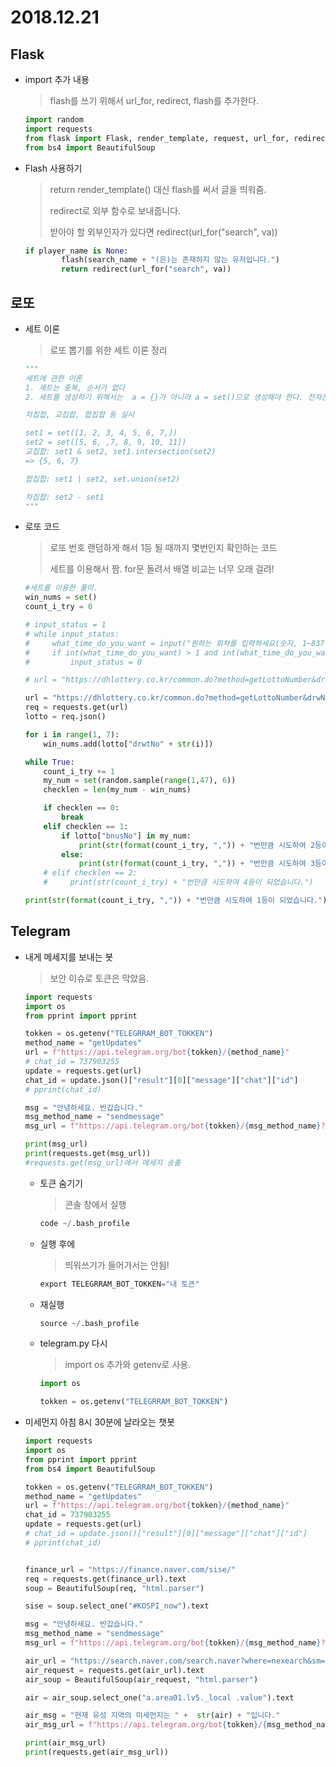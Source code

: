 # 2018.12.21

## Flask

- import 추가 내용

  > flash를 쓰기 위해서 url_for, redirect, flash를 추가한다.

  ```python
  import random
  import requests
  from flask import Flask, render_template, request, url_for, redirect, flash
  from bs4 import BeautifulSoup
  ```

- Flash 사용하기

  > return render_template() 대신 flash를 써서 글을 띄워줌.
  >
  > redirect로 외부 함수로 보내줍니다.  
  >
  > 받아야 할 외부인자가 있다면 redirect(url_for("search", va))

  ```python
  if player_name is None:
          flash(search_name + "(은)는 존재하지 않는 유저입니다.")
          return redirect(url_for("search", va))
  ```

## 로또

- 세트 이론

  > 로또 뽑기를 위한 세트 이론 정리

  ```python
  """
  세트에 관한 이론
  1. 세트는 중복, 순서가 없다
  2. 세트를 생성하기 위해서는  a = {}가 아니라 a = set()으로 생성해야 한다. 전자는 딕셔너리다.
  
  차집합, 교집합, 합집합 등 실시
  
  set1 = set([1, 2, 3, 4, 5, 6, 7,])
  set2 = set([5, 6, ,7, 8, 9, 10, 11])
  교집합: set1 & set2, set1.intersection(set2)
  => {5, 6, 7}
  
  합집합: set1 | set2, set.union(set2)
  
  차집합: set2 - set1
  """
  ```

- 로또 코드

  > 로또 번호 랜덤하게 해서 1등 될 때까지 몇번인지 확인하는 코드
  >
  > 세트를 이용해서 짬. for문 돌려서 배열 비교는 너무 오래 걸려!

  ```python
  #세트를 이용한 풀이.
  win_nums = set()
  count_i_try = 0
  
  # input_status = 1
  # while input_status:
  #     what_time_do_you_want = input("원하는 회차를 입력하세요(숫자, 1~837): ")
  #     if int(what_time_do_you_want) > 1 and int(what_time_do_you_want) < 838:
  #         input_status = 0
  
  # url = "https://dhlottery.co.kr/common.do?method=getLottoNumber&drwNo=" + str(what_time_do_you_want)
  
  url = "https://dhlottery.co.kr/common.do?method=getLottoNumber&drwNo=837"
  req = requests.get(url)
  lotto = req.json()
  
  for i in range(1, 7):
      win_nums.add(lotto["drwtNo" + str(i)])
  
  while True:
      count_i_try += 1
      my_num = set(random.sample(range(1,47), 6))
      checklen = len(my_num - win_nums)
  
      if checklen == 0:
          break
      elif checklen == 1:
          if lotto["bnusNo"] in my_num:
              print(str(format(count_i_try, ",")) + "번만큼 시도하여 2등이 되었습니다.")
          else:
              print(str(format(count_i_try, ",")) + "번만큼 시도하여 3등이 되었습니다.")
      # elif checklen == 2:
      #     print(str(count_i_try) + "번만큼 시도하여 4등이 되었습니다.")
  
  print(str(format(count_i_try, ",")) + "번만큼 시도하여 1등이 되었습니다.")
  ```

## Telegram

- 내게 메세지를 보내는 봇

  > 보안 이슈로 토큰은 막았음.

  ```python
  import requests
  import os
  from pprint import pprint
  
  tokken = os.getenv("TELEGRRAM_BOT_TOKKEN")
  method_name = "getUpdates"
  url = f"https://api.telegram.org/bot{tokken}/{method_name}"
  # chat_id = 737903255
  update = requests.get(url)
  chat_id = update.json()["result"][0]["message"]["chat"]["id"]
  # pprint(chat_id)
  
  msg = "안녕하세요. 반갑습니다."
  msg_method_name = "sendmessage"
  msg_url = f"https://api.telegram.org/bot{tokken}/{msg_method_name}?chat_id={chat_id}&text={msg}"
  
  print(msg_url)
  print(requests.get(msg_url))
  #requests.get(msg_url)에서 메세지 송출
  ```

  - 토큰 숨기기

    > 콘솔 창에서 실행

    ```python
    code ~/.bash_profile
    ```

  - 실행 후에

    > 띄워쓰기가 들어가서는 안됨!

    ```python
    export TELEGRRAM_BOT_TOKKEN="내 토큰"
    ```

  - 재실행

    ```python
    source ~/.bash_profile
    ```

  - telegram.py 다시

    > import os 추가와 getenv로 사용.

    ```python
    import os
    
    tokken = os.getenv("TELEGRRAM_BOT_TOKKEN")
    ```

- 미세먼지 아침 8시 30분에 날라오는 챗봇

  ```python
  import requests
  import os
  from pprint import pprint
  from bs4 import BeautifulSoup
  
  tokken = os.getenv("TELEGRRAM_BOT_TOKKEN")
  method_name = "getUpdates"
  url = f"https://api.telegram.org/bot{tokken}/{method_name}"
  chat_id = 737903255
  update = requests.get(url)
  # chat_id = update.json()["result"][0]["message"]["chat"]["id"]
  # pprint(chat_id)
  
  
  finance_url = "https://finance.naver.com/sise/"
  req = requests.get(finance_url).text
  soup = BeautifulSoup(req, "html.parser")
  
  sise = soup.select_one("#KOSPI_now").text
  
  msg = "안녕하세요. 반갑습니다."
  msg_method_name = "sendmessage"
  msg_url = f"https://api.telegram.org/bot{tokken}/{msg_method_name}?chat_id={chat_id}&text={sise}"
  
  air_url = "https://search.naver.com/search.naver?where=nexearch&sm=tab_etc&query=%EB%8C%80%EC%A0%84%EB%AF%B8%EC%84%B8%EB%A8%BC%EC%A7%80"
  air_request = requests.get(air_url).text
  air_soup = BeautifulSoup(air_request, "html.parser")
  
  air = air_soup.select_one("a.area01.lv5._local .value").text
  
  air_msg = "현재 유성 지역의 미세먼지는 " +  str(air) + "입니다."
  air_msg_url = f"https://api.telegram.org/bot{tokken}/{msg_method_name}?chat_id={chat_id}&text={air_msg}"
  
  print(air_msg_url)
  print(requests.get(air_msg_url))
  ```

